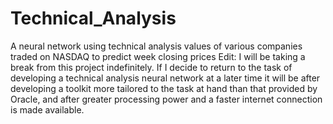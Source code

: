 # Technical_Analysis
A neural network using technical analysis values of various companies traded on NASDAQ to predict week closing prices
Edit:
I will be taking a break from this project indefinitely. If I decide to return to the task of developing a technical analysis neural network at a later time it will be after developing a toolkit more tailored to the task at hand than that provided by Oracle, and after greater processing power and a faster internet connection is made available.
